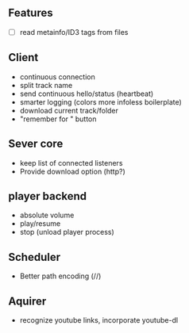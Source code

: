 Features
--------
- [ ] read metainfo/ID3 tags from files

Client
------
* continuous connection
* split track name
* send continuous hello/status (heartbeat)
* smarter logging (colors more infoless boilerplate)
* download current track/folder
* "remember for <playlist>" button

Sever core
----------
* keep list of connected listeners
* Provide download option (http?)

player backend
--------------
* absolute volume
* play/resume
* stop (unload player process)

Scheduler
---------

* Better path encoding (<root>/<path>/<filename>)


Aquirer
-------
* recognize youtube links, incorporate youtube-dl
